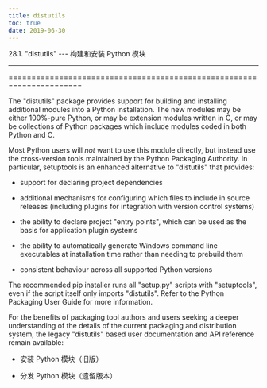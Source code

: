 ```yaml
---
title: distutils
toc: true
date: 2019-06-30
---
```

28.1. "distutils" --- 构建和安装 Python 模块
********************************************

======================================================================

The "distutils" package provides support for building and installing
additional modules into a Python installation.  The new modules may be
either 100%-pure Python, or may be extension modules written in C, or
may be collections of Python packages which include modules coded in
both Python and C.

Most Python users will *not* want to use this module directly, but
instead use the cross-version tools maintained by the Python Packaging
Authority. In particular, setuptools is an enhanced alternative to
"distutils" that provides:

* support for declaring project dependencies

* additional mechanisms for configuring which files to include in
  source releases (including plugins for integration with version
  control systems)

* the ability to declare project "entry points", which can be used
  as the basis for application plugin systems

* the ability to automatically generate Windows command line
  executables at installation time rather than needing to prebuild
  them

* consistent behaviour across all supported Python versions

The recommended pip installer runs all "setup.py" scripts with
"setuptools", even if the script itself only imports "distutils".
Refer to the Python Packaging User Guide for more information.

For the benefits of packaging tool authors and users seeking a deeper
understanding of the details of the current packaging and distribution
system, the legacy "distutils" based user documentation and API
reference remain available:

* 安装 Python 模块（旧版）

* 分发 Python 模块（遗留版本）
